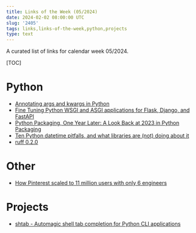 ```yaml
---
title: Links of the Week (05/2024)
date: 2024-02-02 08:00:00 UTC
slug: '2405'
tags: links,links-of-the-week,python,projects
type: text
---
```


A curated list of links for calendar week 05/2024.

[TOC]

<!-- TEASER_END -->

# Python
* [Annotating args and kwargs in Python](https://rednafi.com/python/annotate_args_and_kwargs/)
* [Fine Tuning Python WSGI and ASGI applications for Flask, Django, and FastAPI](https://tonybaloney.github.io/posts/fine-tuning-wsgi-and-asgi-applications.html)
* [Python Packaging, One Year Later: A Look Back at 2023 in Python Packaging](https://chriswarrick.com/blog/2024/01/15/python-packaging-one-year-later/)
* [Ten Python datetime pitfalls, and what libraries are (not) doing about it](https://dev.arie.bovenberg.net/blog/python-datetime-pitfalls/)
* [ruff 0.2.0](https://astral.sh/blog/ruff-v0.2.0)

# Other
* [How Pinterest scaled to 11 million users with only 6 engineers](https://read.engineerscodex.com/p/how-pinterest-scaled-to-11-million)

# Projects
* [shtab - Automagic shell tab completion for Python CLI applications ](https://github.com/iterative/shtab)
